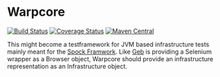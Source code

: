 Warpcore
========

[![Build Status](https://travis-ci.org/mkutz/spock-scope-extension.svg?branch=master)](https://travis-ci.org/mkutz/warpcore) [![Coverage Status](https://img.shields.io/coveralls/mkutz/warpcore.svg)](https://coveralls.io/r/mkutz/warpcore) [![Maven Central](https://img.shields.io/maven-central/v/de.assertagile.warpcore/warpcore.svg)](http://search.maven.org/#search%7Cga%7C1%7Ca%3A%22warpcore%22)

This might become a testframework for JVM based infrastructure tests mainly meant for the [Spock Framwork](http://spockframework.org). Like [Geb](http://www.gebish.org/) is providing a Selenium wrapper as a Browser object, Warpcore should provide an infrastructure representation as an Infrastructure object.

